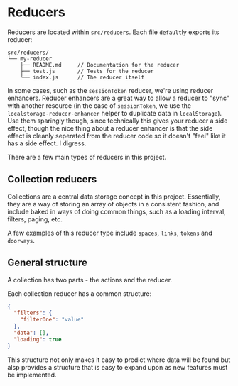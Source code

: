# Reducers

Reducers are located within `src/reducers`. Each file `default`ly exports its reducer:

```
src/reducers/
└── my-reducer
    ├── README.md     // Documentation for the reducer
    ├── test.js       // Tests for the reducer
    └── index.js      // The reducer itself
```

In some cases, such as the `sessionToken` reducer, we're using reducer enhancers. Reducer enhancers
are a great way to allow a reducer to "sync" with another resource (in the case of `sessionToken`,
we use the `localstorage-reducer-enhancer` helper to duplicate data in `localStorage`). Use them
sparingly though, since technically this gives your reducer a side effect, though the nice thing
about a reducer enhancer is that the side effect is cleanly seperated from the reducer code so it
doesn't "feel" like it has a side effect. I digress.

There are a few main types of reducers in this project.


## Collection reducers
Collections are a central data storage concept in this project. Essentially, they are a way of
storing an array of objects in a consistent fashion, and include baked in ways of doing common
things, such as a loading interval, filters, paging, etc.

A few examples of this reducer type include `spaces`, `links`, `tokens` and `doorways`.

## General structure
A collection has two parts - the actions and the reducer.

Each collection reducer has a common structure:
```json
{
  "filters": {
    "filterOne": "value"
  },
  "data": [],
  "loading": true
}
```

This structure not only makes it easy to predict where data will be found but alsp provides a
structure that is easy to expand upon as new features must be implemented.
